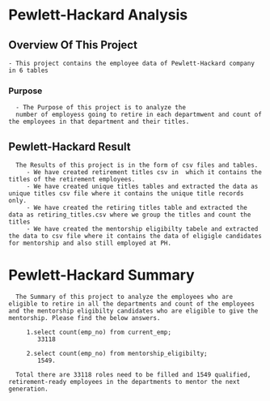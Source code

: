 # Pewlett-Hackard Analysis

## Overview Of This Project
    - This project contains the employee data of Pewlett-Hackard company in 6 tables 

### Purpose 
      - The Purpose of this project is to analyze the 
      number of employess going to retire in each departmwent and count of the employees in that department and their titles.
##  Pewlett-Hackard Result
      The Results of this project is in the form of csv files and tables.
         - We have created retirement titles csv in  which it contains the titles of the retirement employees.
         - We have created unique titles tables and extracted the data as unique titles csv file where it contains the unique title records only.
         - We have created the retiring titles table and extracted the data as retiring_titles.csv where we group the titles and count the titles
         - We have created the mentorship eligibilty tabele and extracted the data to csv file where it contains the data of eligigle candidates for mentorship and also still employed at PH.
# Pewlett-Hackard Summary
      The Summary of this project to analyze the employees who are eligible to retire in all the departments and count of the employees and the mentorship eligibilty candidates who are eligible to give the mentorship. Please find the below answers.

         1.select count(emp_no) from current_emp;
            33118

         2.select count(emp_no) from mentorship_eligibilty;
            1549.

      Total there are 33118 roles need to be filled and 1549 qualified, retirement-ready employees in the departments to mentor the next generation.  
